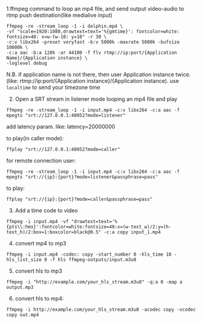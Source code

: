 1.ffmpeg command to loop an mp4 file, and send output video-audio to rtmp push destination(like medialive input) 

```
ffmpeg -re -stream_loop -1 -i dolphin.mp4 \
-vf "scale=1920:1080,drawtext=text='%{gmtime}': fontcolor=white: fontsize=48: x=w-tw-10: y=10" -r 30 \
-c:v libx264 -preset veryfast -b:v 5000k -maxrate 5000k -bufsize 10000k \
-c:a aac -b:a 128k -ar 44100 -f flv rtmp://ip:port/{Application Name}/{Application instance} \
-loglevel debug

```

N.B. if application name is not there, then user Application instance twice.(like: rtmp://ip:port/{Application instance}/{Application instance). use ```localtime``` to send your  timezone time

2. Open a SRT stream in listener mode looping an mp4 file and play
```
ffmpeg -re -stream_loop -1 -i input.mp4 -c:v libx264 -c:a aac -f mpegts "srt://127.0.0.1:40052?mode=listener" 
```
add latency param. like: latency=20000000

to play(in caller mode):
```
ffplay "srt://127.0.0.1:40052?mode=caller"
```

for remote connection user:

```
ffmpeg -re -stream_loop -1 -i input.mp4 -c:v libx264 -c:a aac -f mpegts "srt://{ip}:{port}?mode=listener&passphrase=pass"
```
to play:
```
ffplay "srt://{ip}:{port}?mode=caller&passphrase=pass"
```

3. Add a time code to video

```
ffmpeg -i input.mp4 -vf "drawtext=text='%{pts\\:hms}':fontcolor=white:fontsize=48:x=(w-text_w)/2:y=(h-text_h)/2:box=1:boxcolor=black@0.5" -c:a copy input_1.mp4
```

4. convert mp4 to mp3

```
ffmpeg -i input.mp4 -codec: copy -start_number 0 -hls_time 10 -hls_list_size 0 -f hls ffmpeg-outputs/input.m3u8
```

5. convert hls to mp3

```
ffmpeg -i "http://example.com/your_hls_stream.m3u8" -q:a 0 -map a output.mp3
```

6.  convert hls to mp4: 

```
ffmpeg -i http://example.com/your_hls_stream.m3u8 -acodec copy -vcodec copy out.mp4
```
